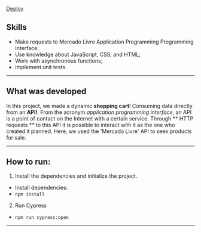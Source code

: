 [Deploy](https://lkotlarenko.github.io/Project-Shopping-Cart/)
## Skills

- Make requests to Mercado Livre Application Programming Programming Interface;
- Use knowledge about JavaScript, CSS, and HTML;
- Work with asynchronous functions;
- Implement unit tests.

---

## What was developed

In this project, we made a dynamic **shopping cart**! Consuming data directly from an **API!**. From the acronym _application programming interface_, an API is a point of contact on the Internet with a certain service. Through ** HTTP requests ** to this API it is possible to interact with it as the one who created it planned. Here, we used the 'Mercado Livre' API to seek products for sale.

---

## How to run:

1. Install the dependencies and initialize the project.
* Install dependencies:
* ```npm install```

2. Run Cypress
* ```npm run cypress:open```

---
